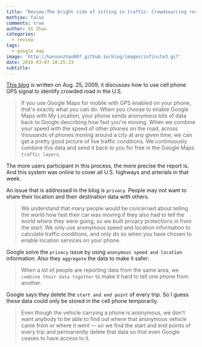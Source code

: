 ```yaml
---
title: "Review:The bright side of sitting in traffic: Crowdsourcing road congestion data"
mathjax: false
comments: true
author: XS Zhao
categories:
  - review
tags:
  - google map
image: 'http://hansonzhao007.github.io/blog/images/infinite3.gif'
date: 2018-03-07 10:25:23
subtitle:
---
```

[This blog](https://googleblog.blogspot.com/2009/08/bright-side-of-sitting-in-traffic.html) is written on Aug. 25, 2009, it discusses how to use cell phone GPS signal to identify crowded road in the U.S.
> If you use Google Maps for mobile with GPS enabled on your phone, that's exactly what you can do. When you choose to enable Google Maps with My Location, your phone sends anonymous bits of data back to Google describing how fast you're moving. When we combine your speed with the speed of other phones on the road, across thousands of phones moving around a city at any given time, we can get a pretty good picture of live traffic conditions. We continuously combine this data and send it back to you for free in the Google Maps `traffic layers`.

The more users participant in this process, the more precise the report is. And this system was online to cover all U.S. highways and arterials in that week.
<!-- more -->
An issue that is addressed in the blog is `privacy`. People may not want to share their location and their destination data with others.
> We understand that many people would be concerned about telling the world how fast their car was moving if they also had to tell the world where they were going, so we built privacy protections in from the start. We only use anonymous speed and location information to calculate traffic conditions, and only do so when you have chosen to enable location services on your phone.

Google solve the `privacy` issue by using `anonymous speed and location` information. Also they `aggregate` the data to make it safer:
> When a lot of people are reporting data from the same area, we `combine their data together` to make it hard to tell one phone from another.

Google says they delete the `start and end point` of every trip. So I guess these data could only be stored in the cell phone temporarily.
> Even though the vehicle carrying a phone is anonymous, we don't want anybody to be able to find out where that anonymous vehicle came from or where it went — so we find the start and end points of every trip and permanently delete that data so that even Google ceases to have access to it.
